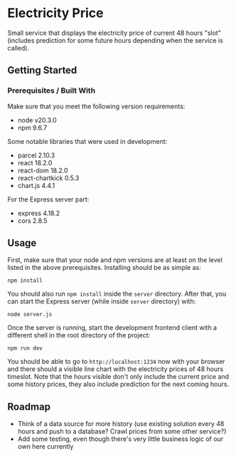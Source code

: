# Electricity Price

Small service that displays the electricity price of current 48 hours "slot" (includes prediction for some future hours
depending when the service is called).

## Getting Started

### Prerequisites / Built With

Make sure that you meet the following version requirements:

- node v20.3.0
- npm 9.6.7

Some notable libraries that were used in development:

- parcel 2.10.3
- react 18.2.0
- react-dom 18.2.0
- react-chartkick 0.5.3
- chart.js 4.4.1

For the Express server part:

- express 4.18.2
- cors 2.8.5

## Usage

First, make sure that your node and npm versions are at least on the level listed in the above prerequisites. Installing
should be as simple as:

`npm install`

You should also run `npm install` inside the `server` directory. After that, you can start the Express server (while inside
`server` directory) with:

`node server.js`

Once the server is running, start the development frontend client with a different shell in the root directory of the project:

`npm run dev`

You should be able to go to `http://localhost:1234` now with your browser and there should a visible line chart with the
electricity prices of 48 hours timeslot. Note that the hours visible don't only include the current price and some history
prices, they also include prediction for the next coming hours.

## Roadmap

- Think of a data source for more history (use existing solution every 48 hours and push to a database? Crawl prices from some other service?)
- Add some testing, even though there's very little business logic of our own here currently